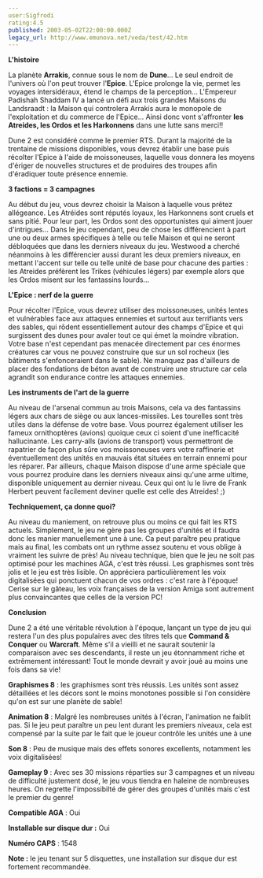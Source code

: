 ```yaml
---
user:Sigfrodi
rating:4.5
published: 2003-05-02T22:00:00.000Z
legacy_url: http://www.emunova.net/veda/test/42.htm
---
```

**L'histoire**  

  

La planète **Arrakis**, connue sous le nom de **Dune**... Le seul endroit de l'univers où l'on peut trouver l'**Epice**. L'Epice prolonge la vie, permet les voyages intersidéraux, étend le champs de la perception... L'Empereur Padishah Shaddam IV a lancé un défi aux trois grandes Maisons du Landsraadt : la Maison qui controlera Arrakis aura le monopole de l'exploitation et du commerce de l'Epice... Ainsi donc vont s'affronter **les Atreides, les Ordos et les Harkonnens** dans une lutte sans merci!!  

  

Dune 2 est considéré comme le premier RTS. Durant la majorité de la trentaine de missions disponibles, vous devrez établir une base puis récolter l'Epice à l'aide de moissoneuses, laquelle vous donnera les moyens d'ériger de nouvelles structures et de produires des troupes afin d'éradiquer toute présence ennemie.  

  

**3 factions = 3 campagnes**  

  

Au début du jeu, vous devrez choisir la Maison à laquelle vous prêtez allégeance. Les Atréides sont réputés loyaux, les Harkonnens sont cruels et sans pitié. Pour leur part, les Ordos sont des opportunistes qui aiment jouer d'intrigues... Dans le jeu cependant, peu de chose les différencient à part une ou deux armes spécifiques à telle ou telle Maison et qui ne seront débloquées que dans les derniers niveaux du jeu. Westwood a cherché néanmoins à les différencier aussi durant les deux premiers niveaux, en mettant l'accent sur telle ou telle unité de base pour chacune des parties : les Atreides préfèrent les Trikes (véhicules légers) par exemple alors que les Ordos misent sur les fantassins lourds...  

  

**L'Epice : nerf de la guerre**  

  

Pour récolter l'Epice, vous devrez utiliser des moissoneuses, unités lentes et vulnérables face aux attaques ennemies et surtout aux terrifiants vers des sables, qui rôdent essentiellement autour des champs d'Epice et qui surgissent des dunes pour avaler tout ce qui émet la moindre vibration. Votre base n'est cependant pas menacée directement par ces énormes créatures car vous ne pouvez construire que sur un sol rocheux (les bâtiments s'enfonceraient dans le sable). Ne manquez pas d'ailleurs de placer des fondations de béton avant de construire une structure car cela agrandit son endurance contre les attaques ennemies.  

  

**Les instruments de l'art de la guerre**  

  

Au niveau de l'arsenal commun au trois Maisons, cela va des fantassins légers aux chars de siège ou aux lances-missiles. Les tourelles sont très utiles dans la défense de votre base. Vous pourrez également utiliser les fameux ornithoptères (avions) quoique ceux ci soient d'une inefficacité hallucinante. Les carry-alls (avions de transport) vous permettront de rapatrier de façon plus sûre vos moissoneuses vers votre raffinerie et éventuellement des unités en mauvais état situées en terrain ennemi pour les réparer. Par ailleurs, chaque Maison dispose d'une arme spéciale que vous pourrez produire dans les derniers niveaux ainsi qu'une arme ultime, disponible uniquement au dernier niveau. Ceux qui ont lu le livre de Frank Herbert peuvent facilement deviner quelle est celle des Atreides! ;)  

  

**Techniquement, ça donne quoi?**  

  

Au niveau du maniement, on retrouve plus ou moins ce qui fait les RTS actuels. Simplement, le jeu ne gère pas les groupes d'unités et il faudra donc les manier manuellement une à une. Ca peut paraître peu pratique mais au final, les combats ont un rythme assez soutenu et vous oblige à vraiment les suivre de près! Au niveau technique, bien que le jeu ne soit pas optimisé pour les machines AGA, c'est très réussi. Les graphismes sont très jolis et le jeu est très lisible. On appréciera particulièrement les voix digitalisées qui ponctuent chacun de vos ordres : c'est rare à l'époque! Cerise sur le gâteau, les voix françaises de la version Amiga sont autrement plus convaincantes que celles de la version PC!  

  

**Conclusion**  

  

Dune 2 a été une véritable révolution à l'époque, lançant un type de jeu qui restera l'un des plus populaires avec des titres tels que **Command & Conquer** ou **Warcraft**. Même s'il a vieilli et ne saurait soutenir la comparaison avec ses descendants, il reste un jeu étonnamment riche et extrêmement intéressant! Tout le monde devrait y avoir joué au moins une fois dans sa vie!  

  

**Graphismes 8** : les graphismes sont très réussis. Les unités sont assez détaillées et les décors sont le moins monotones possible si l'on considère qu'on est sur une planète de sable!  

  

**Animation 8** : Malgré les nombreuses unités à l'écran, l'animation ne faiblit pas. Si le jeu peut paraître un peu lent durant les premiers niveaux, cela est compensé par la suite par le fait que le joueur contrôle les unités une à une  

  

**Son 8** : Peu de musique mais des effets sonores excellents, notamment les voix digitalisées!  

  

**Gameplay 9** : Avec ses 30 missions réparties sur 3 campagnes et un niveau de difficulté justement dosé, le jeu vous tiendra en haleine de nombreuses heures. On regrette l'impossibilté de gérer des groupes d'unités mais c'est le premier du genre!  

  

**Compatible AGA** : Oui  

  

**Installable sur disque dur :** Oui  

  

**Numéro CAPS** : 1548  

  

**Note :** le jeu tenant sur 5 disquettes, une installation sur disque dur est fortement recommandée.